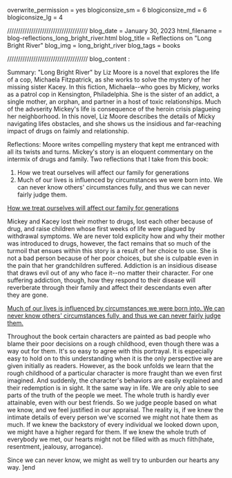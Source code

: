 overwrite_permission = yes
blogiconsize_sm = 6
blogiconsize_md = 6
blogiconsize_lg = 4

/////////////////////////////////////
blog_date = January 30, 2023
html_filename = blog-reflections_long_bright_river.html
blog_title = Reflections on "Long Bright River"
blog_img = long_bright_river
blog_tags = books

/////////////////////////////////////
blog_content : 

Summary:
"Long Bright River" by Liz Moore is a novel that explores the life of a cop, Michaela Fitzpatrick, as she works to solve the mystery of her missing sister Kacey. In this fiction, Michaela--who goes by Mickey, works as a patrol cop in Kensington, Philadelphia. She is the sister of an addict, a single mother, an orphan, and partner in a host of toxic relationships. Much of the advserity Mickey's life is consequence of the heroin crisis plagueing her neighborhood. In this novel, Liz Moore describes the details of Micky navigating lifes obstacles, and she shows us the insidious and far-reaching impact of drugs on faimly and relationship.

Reflections:
Moore writes compelling mystery that kept me entranced with all its twists and turns. Mickey's story is an eloquent commentary on the intermix of drugs and family. Two reflections that I take from this book:
1) How we treat ourselves will affect our family for generations
2) Much of our lives is influenced by circumstances we were born into. We can never know others' circumstances fully, and thus we can never fairly judge them.

<u>How we treat ourselves will affect our family for generations</u>

Mickey and Kacey lost their mother to drugs, lost each other because of drug, and raise children whose first weeks of life were plagued by withdrawal symptoms. We are never told explicity how and why their mother was introduced to drugs, however, the fact remains that so much of the turmoil that ensues within this story is a result of her choice to use. She is not a bad person because of her poor choices, but she is culpable even in the pain that her grandchildren suffered. Addiction is an insidious disease that draws evil out of any who face it--no matter their character. For one suffering addiction, though, how they respond to their disease will reverberate through their family and affect their descendants even after they are gone.


<u>Much of our lives is influenced by circumstances we were born into. We can never know others' circumstances fully, and thus we can never fairly judge them.</u>

Throughout the book certain characters are painted as bad people who blame their poor decisions on a rough childhood, even though there was a way out for them. It's so easy to agree with this portrayal. It is especially easy to hold on to this understanding when it is the only perspective we are given initially as readers. However, as the book unfolds we learn that the rough childhood of a particular character is more fraught than we even first imagined. And suddenly, the character's behaviors are easily explained and their redemption is in sight. It the same way in life. We are only able to see parts of the truth of the people we meet. The whole truth is hardly ever attainable, even with our best friends. So we judge people based on what we know, and we feel justified in our appraisal. The reality is, if we knew the intimate details of every person we've scorned we might not hate them as much. If we knew the backstory of every individual we looked down upon, we might have a higher regard for them. If we knew the whole truth of everybody we met, our hearts might not be filled with as much filth(hate, resentment, jealousy, arrogance). 

Since we can never know, we might as well try to unburden our hearts any way.
]end